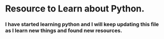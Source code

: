 # Resource to Learn about Python.

### I have started learning python and I will keep updating this file as I learn new things and found new resources.
